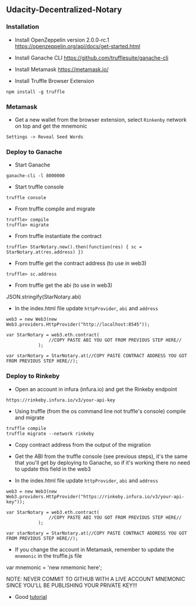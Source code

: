 ## Udacity-Decentralized-Notary

### Installation

* Install OpenZeppelin version 2.0.0-rc.1 https://openzeppelin.org/api/docs/get-started.html

* Install Ganache CLI https://github.com/trufflesuite/ganache-cli

* Install Metamask https://metamask.io/

* Install Truffle Browser Extension

```
npm install -g truffle
```

### Metamask

* Get a new wallet from the browser extension, select `Rinkenby` network on top and get the mnemonic

```
Settings -> Reveal Seed Words
```

### Deploy to Ganache

* Start Ganache

```
ganache-cli -l 8000000
```

* Start truffle console

```
truffle console
```

* From truffle compile and migrate

```
truffle> compile
truffle> migrate
```

* From truffle instantiate the contract

```
truffle> StarNotary.new().then(function(res) { sc = StarNotary.at(res.address) })
```

* From truffle get the contract address (to use in web3)

```
truffle> sc.address
```

* From truffle get the abi (to use in web3)

JSON.stringify(StarNotary.abi)


* In the index.html file update `httpProvider`, `abi` and `address`

```
web3 = new Web3(new Web3.providers.HttpProvider("http://localhost:8545"));

var StarNotary = web3.eth.contract(
                //COPY PASTE ABI YOU GOT FROM PREVIOUS STEP HERE//
            );
            
var starNotary = StarNotary.at(//COPY PASTE CONTRACT ADDRESS YOU GOT FROM PREVIOUS STEP HERE//);

```

### Deploy to Rinkeby

* Open an account in infura (infura.io) and get the Rinkeby endpoint 

```
https://rinkeby.infura.io/v3/your-api-key
```

* Using truffle (from the os command line not truffle's console) compile and migrate

```
truffle compile
truffle migrate --network rinkeby
```

* Copy contract address from the output of the migration

* Get the ABI from the truffle console (see previous steps), it's the same that you'll get by deploying to Ganache, so if it's working there no need to update this field in the web3

* In the index.html file update `httpProvider`, `abi` and `address`

```
web3 = new Web3(new Web3.providers.HttpProvider("https://rinkeby.infura.io/v3/your-api-key"));

var StarNotary = web3.eth.contract(
                //COPY PASTE ABI YOU GOT FROM PREVIOUS STEP HERE//
            );
            
var starNotary = StarNotary.at(//COPY PASTE CONTRACT ADDRESS YOU GOT FROM PREVIOUS STEP HERE//);

```

* If you change the account in Metamask, remember to update the `mnemonic` in the truffle.js file

var mnemonic = 'new nmemonic here';

NOTE: NEVER COMMIT TO GITHUB WITH A LIVE ACCOUNT MNEMONIC SINCE YOU'LL BE PUBLISHING YOUR PRIVATE KEY!!! 


* Good [tutorial](https://medium.com/coinmonks/the-many-ways-to-deploy-your-smart-contract-to-rinkeby-network-38cadf7b20be)
